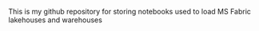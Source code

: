 This is my github repository for storing notebooks used to load MS Fabric lakehouses and warehouses
